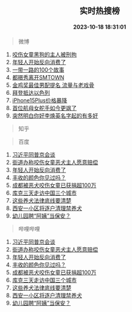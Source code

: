 <div align="center"><h2>实时热搜榜</h2><h4>2023-10-18 18:31:01</h4></div>

> 微博  

1. [咬伤女童黑狗的主人被刑拘](https://s.weibo.com/weibo?q=%23%E5%92%AC%E4%BC%A4%E5%A5%B3%E7%AB%A5%E9%BB%91%E7%8B%97%E7%9A%84%E4%B8%BB%E4%BA%BA%E8%A2%AB%E5%88%91%E6%8B%98%23&t=31&band_rank=1&Refer=top)<br />
2. [年轻人开始反向消费了](https://s.weibo.com/weibo?q=%23%E5%B9%B4%E8%BD%BB%E4%BA%BA%E5%BC%80%E5%A7%8B%E5%8F%8D%E5%90%91%E6%B6%88%E8%B4%B9%E4%BA%86%23&t=31&band_rank=2&Refer=top)<br />
3. [一带一路的100个故事](https://s.weibo.com/weibo?q=%23%E4%B8%80%E5%B8%A6%E4%B8%80%E8%B7%AF%E7%9A%84100%E4%B8%AA%E6%95%85%E4%BA%8B%23&t=31&band_rank=3&Refer=top)<br />
4. [都暻秀离开SMTOWN](https://s.weibo.com/weibo?q=%23%E9%83%BD%E6%9A%BB%E7%A7%80%E7%A6%BB%E5%BC%80SMTOWN%23&t=31&band_rank=4&Refer=top)<br />
5. [金鸡奖最佳男配提名 流量与老戏骨](https://s.weibo.com/weibo?q=%E9%87%91%E9%B8%A1%E5%A5%96%E6%9C%80%E4%BD%B3%E7%94%B7%E9%85%8D%E6%8F%90%E5%90%8D%20%E6%B5%81%E9%87%8F%E4%B8%8E%E8%80%81%E6%88%8F%E9%AA%A8&t=31&band_rank=5&Refer=top)<br />
6. [拜登抵达以色列](https://s.weibo.com/weibo?q=%23%E6%8B%9C%E7%99%BB%E6%8A%B5%E8%BE%BE%E4%BB%A5%E8%89%B2%E5%88%97%23&t=31&band_rank=6&Refer=top)<br />
7. [iPhone15Plus价格暴降](https://s.weibo.com/weibo?q=%23iPhone15Plus%E4%BB%B7%E6%A0%BC%E6%9A%B4%E9%99%8D%23&t=31&band_rank=7&Refer=top)<br />
8. [首位航母女舵手如今更飒了](https://s.weibo.com/weibo?q=%23%E9%A6%96%E4%BD%8D%E8%88%AA%E6%AF%8D%E5%A5%B3%E8%88%B5%E6%89%8B%E5%A6%82%E4%BB%8A%E6%9B%B4%E9%A3%92%E4%BA%86%23&t=31&band_rank=8&Refer=top)<br />
9. [突然明白你好李焕英名字起的有多好](https://s.weibo.com/weibo?q=%23%E7%AA%81%E7%84%B6%E6%98%8E%E7%99%BD%E4%BD%A0%E5%A5%BD%E6%9D%8E%E7%84%95%E8%8B%B1%E5%90%8D%E5%AD%97%E8%B5%B7%E7%9A%84%E6%9C%89%E5%A4%9A%E5%A5%BD%23&t=31&band_rank=9&Refer=top)<br />

> 知乎  


> 百度  

1. [习近平同普京会谈](https://www.baidu.com/s?wd=%E4%B9%A0%E8%BF%91%E5%B9%B3%E5%90%8C%E6%99%AE%E4%BA%AC%E4%BC%9A%E8%B0%88&sa=fyb_news&rsv_dl=fyb_news)<br />
2. [街道办称咬伤女童恶犬主人愿意赔偿](https://www.baidu.com/s?wd=%E8%A1%97%E9%81%93%E5%8A%9E%E7%A7%B0%E5%92%AC%E4%BC%A4%E5%A5%B3%E7%AB%A5%E6%81%B6%E7%8A%AC%E4%B8%BB%E4%BA%BA%E6%84%BF%E6%84%8F%E8%B5%94%E5%81%BF&sa=fyb_news&rsv_dl=fyb_news)<br />
3. [年轻人开始反向消费了](https://www.baidu.com/s?wd=%E5%B9%B4%E8%BD%BB%E4%BA%BA%E5%BC%80%E5%A7%8B%E5%8F%8D%E5%90%91%E6%B6%88%E8%B4%B9%E4%BA%86&sa=fyb_news&rsv_dl=fyb_news)<br />
4. [丰收的颜色你见过吗？](https://www.baidu.com/s?wd=%E4%B8%B0%E6%94%B6%E7%9A%84%E9%A2%9C%E8%89%B2%E4%BD%A0%E8%A7%81%E8%BF%87%E5%90%97%EF%BC%9F&sa=fyb_news&rsv_dl=fyb_news)<br />
5. [成都被恶犬咬伤女童已获捐超100万](https://www.baidu.com/s?wd=%E6%88%90%E9%83%BD%E8%A2%AB%E6%81%B6%E7%8A%AC%E5%92%AC%E4%BC%A4%E5%A5%B3%E7%AB%A5%E5%B7%B2%E8%8E%B7%E6%8D%90%E8%B6%85100%E4%B8%87&sa=fyb_news&rsv_dl=fyb_news)<br />
6. [库克三天走访中国三个城市](https://www.baidu.com/s?wd=%E5%BA%93%E5%85%8B%E4%B8%89%E5%A4%A9%E8%B5%B0%E8%AE%BF%E4%B8%AD%E5%9B%BD%E4%B8%89%E4%B8%AA%E5%9F%8E%E5%B8%82&sa=fyb_news&rsv_dl=fyb_news)<br />
7. [这些养犬法律底线要清楚](https://www.baidu.com/s?wd=%E8%BF%99%E4%BA%9B%E5%85%BB%E7%8A%AC%E6%B3%95%E5%BE%8B%E5%BA%95%E7%BA%BF%E8%A6%81%E6%B8%85%E6%A5%9A&sa=fyb_news&rsv_dl=fyb_news)<br />
8. [西安一小区将逐户清理禁养犬](https://www.baidu.com/s?wd=%E8%A5%BF%E5%AE%89%E4%B8%80%E5%B0%8F%E5%8C%BA%E5%B0%86%E9%80%90%E6%88%B7%E6%B8%85%E7%90%86%E7%A6%81%E5%85%BB%E7%8A%AC&sa=fyb_news&rsv_dl=fyb_news)<br />
9. [幼儿园聘“阿姨”当保安？](https://www.baidu.com/s?wd=%E5%B9%BC%E5%84%BF%E5%9B%AD%E8%81%98%E2%80%9C%E9%98%BF%E5%A7%A8%E2%80%9D%E5%BD%93%E4%BF%9D%E5%AE%89%EF%BC%9F&sa=fyb_news&rsv_dl=fyb_news)<br />

> 哔哩哔哩  

1. [习近平同普京会谈](https://www.baidu.com/s?wd=%E4%B9%A0%E8%BF%91%E5%B9%B3%E5%90%8C%E6%99%AE%E4%BA%AC%E4%BC%9A%E8%B0%88&sa=fyb_news&rsv_dl=fyb_news)<br />
2. [街道办称咬伤女童恶犬主人愿意赔偿](https://www.baidu.com/s?wd=%E8%A1%97%E9%81%93%E5%8A%9E%E7%A7%B0%E5%92%AC%E4%BC%A4%E5%A5%B3%E7%AB%A5%E6%81%B6%E7%8A%AC%E4%B8%BB%E4%BA%BA%E6%84%BF%E6%84%8F%E8%B5%94%E5%81%BF&sa=fyb_news&rsv_dl=fyb_news)<br />
3. [年轻人开始反向消费了](https://www.baidu.com/s?wd=%E5%B9%B4%E8%BD%BB%E4%BA%BA%E5%BC%80%E5%A7%8B%E5%8F%8D%E5%90%91%E6%B6%88%E8%B4%B9%E4%BA%86&sa=fyb_news&rsv_dl=fyb_news)<br />
4. [丰收的颜色你见过吗？](https://www.baidu.com/s?wd=%E4%B8%B0%E6%94%B6%E7%9A%84%E9%A2%9C%E8%89%B2%E4%BD%A0%E8%A7%81%E8%BF%87%E5%90%97%EF%BC%9F&sa=fyb_news&rsv_dl=fyb_news)<br />
5. [成都被恶犬咬伤女童已获捐超100万](https://www.baidu.com/s?wd=%E6%88%90%E9%83%BD%E8%A2%AB%E6%81%B6%E7%8A%AC%E5%92%AC%E4%BC%A4%E5%A5%B3%E7%AB%A5%E5%B7%B2%E8%8E%B7%E6%8D%90%E8%B6%85100%E4%B8%87&sa=fyb_news&rsv_dl=fyb_news)<br />
6. [库克三天走访中国三个城市](https://www.baidu.com/s?wd=%E5%BA%93%E5%85%8B%E4%B8%89%E5%A4%A9%E8%B5%B0%E8%AE%BF%E4%B8%AD%E5%9B%BD%E4%B8%89%E4%B8%AA%E5%9F%8E%E5%B8%82&sa=fyb_news&rsv_dl=fyb_news)<br />
7. [这些养犬法律底线要清楚](https://www.baidu.com/s?wd=%E8%BF%99%E4%BA%9B%E5%85%BB%E7%8A%AC%E6%B3%95%E5%BE%8B%E5%BA%95%E7%BA%BF%E8%A6%81%E6%B8%85%E6%A5%9A&sa=fyb_news&rsv_dl=fyb_news)<br />
8. [西安一小区将逐户清理禁养犬](https://www.baidu.com/s?wd=%E8%A5%BF%E5%AE%89%E4%B8%80%E5%B0%8F%E5%8C%BA%E5%B0%86%E9%80%90%E6%88%B7%E6%B8%85%E7%90%86%E7%A6%81%E5%85%BB%E7%8A%AC&sa=fyb_news&rsv_dl=fyb_news)<br />
9. [幼儿园聘“阿姨”当保安？](https://www.baidu.com/s?wd=%E5%B9%BC%E5%84%BF%E5%9B%AD%E8%81%98%E2%80%9C%E9%98%BF%E5%A7%A8%E2%80%9D%E5%BD%93%E4%BF%9D%E5%AE%89%EF%BC%9F&sa=fyb_news&rsv_dl=fyb_news)<br />
